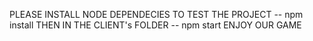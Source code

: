 PLEASE INSTALL NODE DEPENDECIES TO TEST THE PROJECT -- npm install
THEN IN THE CLIENT's FOLDER  -- npm start
ENJOY OUR GAME 